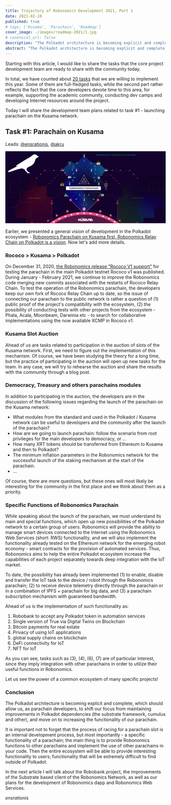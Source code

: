 ```yaml
---
title: Trajectory of Robonomics Development 2021, Part 1
date: 2021-02-18
published: true
# tags: ['Kusama', 'Parachain', 'Roadmap']
cover_image: ./images/roadmap-2021/1.jpg
# canonical_url: false
description: "The Polkadot architecture is becoming explicit and complete, which should allow us, as parachain developers, to shift our focus from maintaining improvements in Polkadot dependencies (the substrate framework, cumulus and other), and move on to increasing the functionality of our parachain."
abstract: "The Polkadot architecture is becoming explicit and complete, which should allow us, as parachain developers, to shift our focus from maintaining improvements in Polkadot dependencies (the substrate framework, cumulus and other), and move on to increasing the functionality of our parachain."
---
```


Starting with this article, I would like to share the tasks that the core project development team are ready to share with the community today.

In total, we have counted about [20 tasks](https://github.com/orgs/airalab/projects/7) that we are willing to implement this year. Some of them are full-fledged tasks, while the second part rather reflects the fact that the core developers devote time to this area, for example, supporting the academic community, conducting dev camps and developing Internet resources around the project.

Today I will share the development team plans related to task #1 - launching parachain on the Kusama network.

## Task #1: Parachain on Kusama
Leads: [@ensrationis](https://scholar.google.com/citations?user=0c53yygAAAAJ&hl=en), [@akru](https://github.com/akru)

!["Robonomics Parachain on Kusama first"](./images/robonomics-parachain-lease-offering/Robonomics_Parachain-web.jpg)

Earlier, we presented a general vision of development in the Polkadot ecosystem - [Robonomics Parachain on Kusama first, Robonomics Relay Chain on Polkadot is a vision](https://robonomics.network/blog/robonomics-parachain-lease-offering/). Now let's add more details.

### Rococo > Kusama > Polkadot 

On December 31, 2020, [the Robonomics release "Rococo V1 support"](https://github.com/airalab/robonomics/releases/tag/v0.22.0) for testing the parachain in the main Polkadot testnet Rococo v1 was published. During January - February 2021, we continue to improve the Robonomics code merging new commits associated with the restarts of Rococo Relay Chain. To test the operation of the Robonomics parachain, the developers keep our own fork of Rococo Relay Chain up to date, so the issue of connecting our parachain to the public network is rather a question of (1) public proof of the project's compatibility with the ecosystem, (2) the possibility of conducting tests with other projects from the ecosystem - Phala, Acala, Moonbeam, Darwinia etc - to search for collaborative implementations using the now available XCMP in Rococo v1.

### Kusama Slot Auction

Ahead of us are tasks related to participation in the auction of slots of the Kusama network. First, we need to figure out the implementation of this mechanism. Of course, we have been studying the theory for a long time, but the practice of participating in the auction will open up new tasks for the team. In any case, we will try to rehearse the auction and share the results with the community through a blog post.

### Democracy, Treasury and others parachains modules

In addition to participating in the auction, the developers are in the discussion of the following issues regarding the launch of the parachain on the Kusama network:

* What modules from the standard and used in the Polkadot / Kusama network can be useful to developers and the community after the launch of the parachain?
* How are we going to launch parachain: follow the scenario from root privileges for the main developers to democracy, or …
* How many XRT tokens should be transferred from Ethereum to Kusama and then to Polkadot?
* The minimum inflation parameters in the Robonomics network for the successful launch of the staking mechanism at the start of the parachain.
* …

Of course, there are more questions, but these ones will most likely be interesting for the community in the first place and we think about them as a priority.

### Specific Functions of Robonomics Parachain

While speaking about the launch of the parachain, we must understand its main and special functions, which open up new possibilities of the Polkadot network to a certain group of users. Robonomics will provide the ability to manage smart devices connected to the Internet using the Robonomics Web Services (short: RWS) functionality, and we will also implement the functionality already tested on the Ethereum network for the emerging robot economy - smart contracts for the provision of automated services. Thus, Robonomics aims to help the entire Polkadot ecosystem increase the capabilities of each project separately towards deep integration with the IoT market.

To date, the possibility has already been implemented (1) to enable, disable and transfer the IoT task to the device / robot through the Robonomics parachain; (2) to receive device telemetry directly through the parachain or in a combination of IPFS + parachain for big data, and (3) a parachain subscription mechanism with guaranteed bandwidth.

Ahead of us is the implementation of such functionality as:
 
1. Robobank to accept any Polkadot token in automation services
2. Single version of True via Digital Twins on Blockchain
3. Bitcoin payments for real estate
4. Privacy of using IoT applications
5. global supply chains on blockchain
6. DeFi connectivity for IoT
7. NFT for IoT

As you can see, tasks such as (3), (4), (6), (7) are of particular interest, since they imply integration with other parachains in order to utilize their useful functions in Robonomics.

Let us see the power of a common ecosystem of many specific projects!

### Conclusion

The Polkadot architecture is becoming explicit and complete, which should allow us, as parachain developers, to shift our focus from maintaining improvements in Polkadot dependencies (the substrate framework, cumulus and other), and move on to increasing the functionality of our parachain.

It is important not to forget that the process of racing for a parachain slot is an internal development process, but most importantly - a specific functionality of a parachain; the main thing is to provide Robonomics functions to other parachains and implement the use of other parachains in your code. Then the entire ecosystem will be able to provide interesting functionality to users; functionality that will be extremely difficult to find outside of Polkadot.

In the next article I will talk about the Robobank project, the improvements of the Substrate based client of the Robonomics Network, as well as our plans for the development of Robonomics dapp and Robonomics Web Services.

*ensrationis*